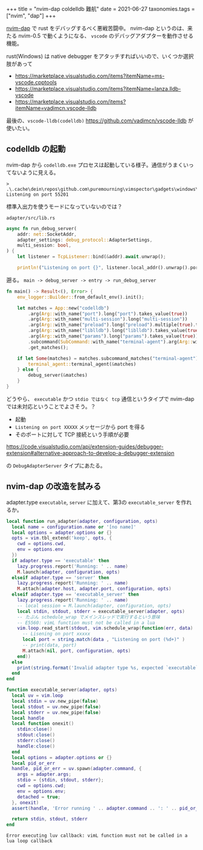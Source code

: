 +++
title = "nvim-dap coldelldb 難航"
date = 2021-06-27
taxonomies.tags = ["nvim", "dap"]
+++

[nvim-dap](https://github.com/mfussenegger/nvim-dap) で rust をデバッグするべく悪戦苦闘中。
nvim-dap というのは、来たる nvim-0.5 で動くようになる、 `vscode` のデバッグアダプターを動作させる機能。

rust(Windows) は native debugger をアタッチすればいいので、いくつか選択肢があって

* <https://marketplace.visualstudio.com/items?itemName=ms-vscode.cpptools>
* <https://marketplace.visualstudio.com/items?itemName=lanza.lldb-vscode>
* <https://marketplace.visualstudio.com/items?itemName=vadimcn.vscode-lldb>

最後の、`vscode-lldb(codelldb)` <https://github.com/vadimcn/vscode-lldb> が使いたい。

## codelldb の起動

nvim-dap から `codelldb.exe` プロセスは起動している様子。通信がうまくいってないように見える。

```
> .\.cache\dein\repos\github.com\puremourning\vimspector\gadgets\windows\CodeLLDB\adapter\codelldb.exe
Listening on port 55201
```

標準入出力を使うモードになっていないのでは？

`adapter/src/lib.rs`
```rust
async fn run_debug_server(
    addr: net::SocketAddr,
    adapter_settings: debug_protocol::AdapterSettings,
    multi_session: bool,
) {
    let listener = TcpListener::bind(&addr).await.unwrap();

    println!("Listening on port {}", listener.local_addr().unwrap().port());
```

遡る。 `main -> debug_server -> entry -> run_debug_server`

```rust
fn main() -> Result<(), Error> {
    env_logger::Builder::from_default_env().init();

    let matches = App::new("codelldb")
        .arg(Arg::with_name("port").long("port").takes_value(true))
        .arg(Arg::with_name("multi-session").long("multi-session"))
        .arg(Arg::with_name("preload").long("preload").multiple(true).takes_value(true))
        .arg(Arg::with_name("liblldb").long("liblldb").takes_value(true))
        .arg(Arg::with_name("params").long("params").takes_value(true))
        .subcommand(SubCommand::with_name("terminal-agent").arg(Arg::with_name("port").long("port").takes_value(true)))
        .get_matches();

    if let Some(matches) = matches.subcommand_matches("terminal-agent") {
        terminal_agent::terminal_agent(&matches)
    } else {
        debug_server(&matches)
    }
}
```

どうやら、 `executable` かつ `stdio ではなく tcp` 通信というタイプで nvim-dap では未対応ということでよさそう。？

* 起動
* `Listening on port XXXXX` メッセージから port を得る
* そのポートに対して TCP 接続という手順が必要

<https://code.visualstudio.com/api/extension-guides/debugger-extension#alternative-approach-to-develop-a-debugger-extension>

の `DebugAdapterServer` タイプにあたる。

## nvim-dap の改造を試みる

adapter.type `executable`, `server` に加えて、第3の `executable_server` を作れるか。

```lua
local function run_adapter(adapter, configuration, opts)
  local name = configuration.name or '[no name]'
  local options = adapter.options or {}
  opts = vim.tbl_extend('keep', opts, {
    cwd = options.cwd,
    env = options.env
  })
  if adapter.type == 'executable' then
    lazy.progress.report('Running: ' .. name)
    M.launch(adapter, configuration, opts)
  elseif adapter.type == 'server' then
    lazy.progress.report('Running: ' .. name)
    M.attach(adapter.host, adapter.port, configuration, opts)
  elseif adapter.type == 'executable_server' then
    lazy.progress.report('Running: ' .. name)
    -- local session = M.launch(adapter, configuration, opts)
    local stdin, stdout, stderr = executable_server(adapter, opts)
    -- たぶん schedule_wrap でメインスレッドで実行するという意味
    -- E5560: vimL function must not be called in a lua
    vim.loop.read_start(stdout, vim.schedule_wrap(function(err, data)
      -- Lisening on port xxxxx
      local port = string.match(data , "Listening on port (%d+)" )
      -- print(data, port)
      M.attach(nil, port, configuration, opts)
    end))
  else
    print(string.format('Invalid adapter type %s, expected `executable` or `server`', adapter.type))
  end
end

function executable_server(adapter, opts)
  local uv = vim.loop
  local stdin = uv.new_pipe(false)
  local stdout = uv.new_pipe(false)
  local stderr = uv.new_pipe(false)
  local handle
  local function onexit()
    stdin:close()
    stdout:close()
    stderr:close()
    handle:close()
  end
  local options = adapter.options or {}
  local pid_or_err
  handle, pid_or_err = uv.spawn(adapter.command, {
    args = adapter.args;
    stdio = {stdin, stdout, stderr};
    cwd = options.cwd;
    env = options.env;
    detached = true;
  }, onexit)
  assert(handle, 'Error running ' .. adapter.command .. ': ' .. pid_or_err)

  return stdin, stdout, stderr
end
```

`Error executing luv callback: vimL function must not be called in a lua loop callback`

